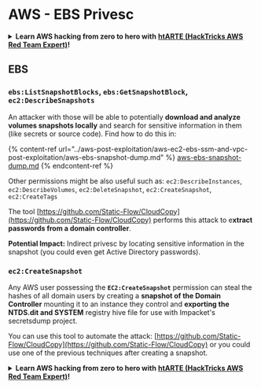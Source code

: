 # AWS - EBS Privesc

<details>

<summary><strong>Learn AWS hacking from zero to hero with</strong> <a href="https://training.hacktricks.xyz/courses/arte"><strong>htARTE (HackTricks AWS Red Team Expert)</strong></a><strong>!</strong></summary>

Other ways to support HackTricks:

* If you want to see your **company advertised in HackTricks** or **download HackTricks in PDF** Check the [**SUBSCRIPTION PLANS**](https://github.com/sponsors/carlospolop)!
* Get the [**official PEASS & HackTricks swag**](https://peass.creator-spring.com)
* Discover [**The PEASS Family**](https://opensea.io/collection/the-peass-family), our collection of exclusive [**NFTs**](https://opensea.io/collection/the-peass-family)
* **Join the** 💬 [**Discord group**](https://discord.gg/hRep4RUj7f) or the [**telegram group**](https://t.me/peass) or **follow** me on **Twitter** 🐦 [**@carlospolopm**](https://twitter.com/carlospolopm)**.**
* **Share your hacking tricks by submitting PRs to the** [**HackTricks**](https://github.com/carlospolop/hacktricks) and [**HackTricks Cloud**](https://github.com/carlospolop/hacktricks-cloud) github repos.

</details>

## EBS

### `ebs:ListSnapshotBlocks`, `ebs:GetSnapshotBlock`, `ec2:DescribeSnapshots`

An attacker with those will be able to potentially **download and analyze volumes snapshots locally** and search for sensitive information in them (like secrets or source code). Find how to do this in:

{% content-ref url="../aws-post-exploitation/aws-ec2-ebs-ssm-and-vpc-post-exploitation/aws-ebs-snapshot-dump.md" %}
[aws-ebs-snapshot-dump.md](../aws-post-exploitation/aws-ec2-ebs-ssm-and-vpc-post-exploitation/aws-ebs-snapshot-dump.md)
{% endcontent-ref %}

Other permissions might be also useful such as: `ec2:DescribeInstances`, `ec2:DescribeVolumes`, `ec2:DeleteSnapshot`, `ec2:CreateSnapshot`, `ec2:CreateTags`

The tool [https://github.com/Static-Flow/CloudCopy](https://github.com/Static-Flow/CloudCopy) performs this attack to e**xtract passwords from a domain controller**.

**Potential Impact:** Indirect privesc by locating sensitive information in the snapshot (you could even get Active Directory passwords).

### **`ec2:CreateSnapshot`**

Any AWS user possessing the **`EC2:CreateSnapshot`** permission can steal the hashes of all domain users by creating a **snapshot of the Domain Controller** mounting it to an instance they control and **exporting the NTDS.dit and SYSTEM** registry hive file for use with Impacket's secretsdump project.

You can use this tool to automate the attack: [https://github.com/Static-Flow/CloudCopy](https://github.com/Static-Flow/CloudCopy) or you could use one of the previous techniques after creating a snapshot.

<details>

<summary><strong>Learn AWS hacking from zero to hero with</strong> <a href="https://training.hacktricks.xyz/courses/arte"><strong>htARTE (HackTricks AWS Red Team Expert)</strong></a><strong>!</strong></summary>

Other ways to support HackTricks:

* If you want to see your **company advertised in HackTricks** or **download HackTricks in PDF** Check the [**SUBSCRIPTION PLANS**](https://github.com/sponsors/carlospolop)!
* Get the [**official PEASS & HackTricks swag**](https://peass.creator-spring.com)
* Discover [**The PEASS Family**](https://opensea.io/collection/the-peass-family), our collection of exclusive [**NFTs**](https://opensea.io/collection/the-peass-family)
* **Join the** 💬 [**Discord group**](https://discord.gg/hRep4RUj7f) or the [**telegram group**](https://t.me/peass) or **follow** me on **Twitter** 🐦 [**@carlospolopm**](https://twitter.com/carlospolopm)**.**
* **Share your hacking tricks by submitting PRs to the** [**HackTricks**](https://github.com/carlospolop/hacktricks) and [**HackTricks Cloud**](https://github.com/carlospolop/hacktricks-cloud) github repos.

</details>
